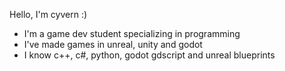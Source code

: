 Hello, I'm cyvern :)
- I'm a game dev student specializing in programming
- I've made games in unreal, unity and godot
- I know c++, c#, python, godot gdscript and unreal blueprints

<!---
Cyverneon/Cyverneon is a ✨ special ✨ repository because its `README.md` (this file) appears on your GitHub profile.
You can click the Preview link to take a look at your changes.
--->
